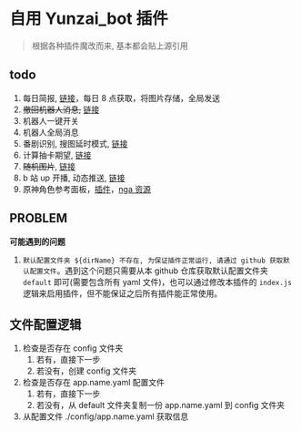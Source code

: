 # 自用 Yunzai_bot 插件

> 根据各种插件魔改而来, 基本都会贴上源引用

## todo

1. 每日简报, [链接](https://github.com/MuXia-0326/YunzaiBotJsPluginMuXia/commit/99fc41ede4b353fd5634c22760427926ef0f1274#diff-86ffc4882c17c1c4700966b8e470a9d5c98f8cc6ae9d19227cb1502bb4406f77)，每日 8 点获取，将图片存储，全局发送
2. ~~撤回机器人消息,~~ [链接](https://github.com/MuXia-0326/YunzaiBotJsPluginMuXia/blob/master/muxia_recall_bot_msg.js)
3. 机器人一键开关
4. 机器人全局消息
5. 番剧识别, 搜图延时模式, [链接](https://github.com/yeyang52/yenai-plugin/blob/master/apps/picSearch.js)
6. 计算抽卡期望, [链接](https://github.com/MSIsunny/GenshinWishCalculator-py/blob/main/WishSupport.py)
7. ~~随机图片~~, [链接](https://gitee.com/ying_Sailor_uniform/wallpaperjs/blob/master/wallpaper.js)
8. b 站 up 开播, 动态推送, [链接](https://github.com/HeadmasterTan/zhi-plugin.git)
9. 原神角色参考面板，[插件](https://github.com/howe0116/howe-plugin)，[nga 资源](https://bbs.nga.cn/read.php?tid=25843014&rand=967)

## PROBLEM

**可能遇到的问题**

1. `默认配置文件夹 ${dirName} 不存在, 为保证插件正常运行, 请通过 github 获取默认配置文件`。遇到这个问题只需要从本 github 仓库获取默认配置文件夹 `default` 即可(需要包含所有 yaml 文件)，也可以通过修改本插件的 `index.js` 逻辑来启用插件，但不能保证之后所有插件能正常使用。

## 文件配置逻辑

1. 检查是否存在 config 文件夹
	1. 若有，直接下一步
	2. 若没有，创建 config 文件夹
2. 检查是否存在 app.name.yaml 配置文件
	1. 若有，直接下一步
	2. 若没有，从 default 文件夹复制一份 app.name.yaml 到 config 文件夹
3. 从配置文件 ./config/app.name.yaml 获取信息
